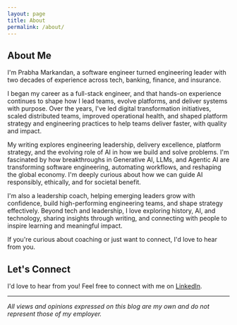 ```yaml
---
layout: page
title: About
permalink: /about/
---
```


## About Me

I'm Prabha Markandan, a software engineer turned engineering leader with two decades of experience across tech, banking, finance, and insurance.

I began my career as a full-stack engineer, and that hands-on experience continues to shape how I lead teams, evolve platforms, and deliver systems with purpose. Over the years, I've led digital transformation initiatives, scaled distributed teams, improved operational health, and shaped platform strategy and engineering practices to help teams deliver faster, with quality and impact.

My writing explores engineering leadership, delivery excellence, platform strategy, and the evolving role of AI in how we build and solve problems. I'm fascinated by how breakthroughs in Generative AI, LLMs, and Agentic AI are transforming software engineering, automating workflows, and reshaping the global economy. I'm deeply curious about how we can guide AI responsibly, ethically, and for societal benefit.

I'm also a leadership coach, helping emerging leaders grow with confidence, build high-performing engineering teams, and shape strategy effectively. Beyond tech and leadership, I love exploring history, AI, and technology, sharing insights through writing, and connecting with people to inspire learning and meaningful impact.

If you're curious about coaching or just want to connect, I'd love to hear from you.

## Let's Connect

I'd love to hear from you! Feel free to connect with me on [LinkedIn](https://www.linkedin.com/in/prabha-markandan-24816918/).

---

*All views and opinions expressed on this blog are my own and do not represent those of my employer.*